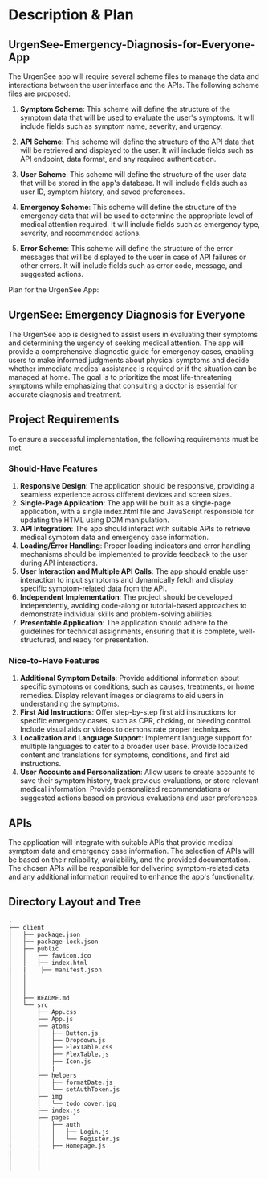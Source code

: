 # Description & Plan

## UrgenSee-Emergency-Diagnosis-for-Everyone-App

The UrgenSee app will require several scheme files to manage the data and interactions between the user interface and the APIs. The following scheme files are proposed:

1. **Symptom Scheme**: This scheme will define the structure of the symptom data that will be used to evaluate the user's symptoms. It will include fields such as symptom name, severity, and urgency.

2. **API Scheme**: This scheme will define the structure of the API data that will be retrieved and displayed to the user. It will include fields such as API endpoint, data format, and any required authentication.

3. **User Scheme**: This scheme will define the structure of the user data that will be stored in the app's database. It will include fields such as user ID, symptom history, and saved preferences.

4. **Emergency Scheme**: This scheme will define the structure of the emergency data that will be used to determine the appropriate level of medical attention required. It will include fields such as emergency type, severity, and recommended actions.

5. **Error Scheme**: This scheme will define the structure of the error messages that will be displayed to the user in case of API failures or other errors. It will include fields such as error code, message, and suggested actions.

Plan for the UrgenSee App:

## UrgenSee: Emergency Diagnosis for Everyone

The UrgenSee app is designed to assist users in evaluating their symptoms and determining the urgency of seeking medical attention. The app will provide a comprehensive diagnostic guide for emergency cases, enabling users to make informed judgments about physical symptoms and decide whether immediate medical assistance is required or if the situation can be managed at home. The goal is to prioritize the most life-threatening symptoms while emphasizing that consulting a doctor is essential for accurate diagnosis and treatment.

## Project Requirements

To ensure a successful implementation, the following requirements must be met:

### Should-Have Features

1. **Responsive Design**: The application should be responsive, providing a seamless experience across different devices and screen sizes.
2. **Single-Page Application**: The app will be built as a single-page application, with a single index.html file and JavaScript responsible for updating the HTML using DOM manipulation.
3. **API Integration**: The app should interact with suitable APIs to retrieve medical symptom data and emergency case information.
4. **Loading/Error Handling**: Proper loading indicators and error handling mechanisms should be implemented to provide feedback to the user during API interactions.
5. **User Interaction and Multiple API Calls**: The app should enable user interaction to input symptoms and dynamically fetch and display specific symptom-related data from the API.
6. **Independent Implementation**: The project should be developed independently, avoiding code-along or tutorial-based approaches to demonstrate individual skills and problem-solving abilities.
7. **Presentable Application**: The application should adhere to the guidelines for technical assignments, ensuring that it is complete, well-structured, and ready for presentation.

### Nice-to-Have Features

1. **Additional Symptom Details**: Provide additional information about specific symptoms or conditions, such as causes, treatments, or home remedies. Display relevant images or diagrams to aid users in understanding the symptoms.
2. **First Aid Instructions**: Offer step-by-step first aid instructions for specific emergency cases, such as CPR, choking, or bleeding control. Include visual aids or videos to demonstrate proper techniques.
3. **Localization and Language Support**: Implement language support for multiple languages to cater to a broader user base. Provide localized content and translations for symptoms, conditions, and first aid instructions.
4. **User Accounts and Personalization**: Allow users to create accounts to save their symptom history, track previous evaluations, or store relevant medical information. Provide personalized recommendations or suggested actions based on previous evaluations and user preferences.

## APIs

The application will integrate with suitable APIs that provide medical symptom data and emergency case information. The selection of APIs will be based on their reliability, availability, and the provided documentation. The chosen APIs will be responsible for delivering symptom-related data and any additional information required to enhance the app's functionality.

## Directory Layout and Tree

```
.
├── client
│   ├── package.json
│   ├── package-lock.json
│   ├── public
│   │   ├── favicon.ico
│   │   ├── index.html
|   |    ├── manifest.json
│   │
│   │
│   │
│   ├── README.md
│   └── src
│       ├── App.css
│       ├── App.js
│       ├── atoms
│       │   ├── Button.js
│       │   ├── Dropdown.js
│       │   ├── FlexTable.css
│       │   ├── FlexTable.js
│       │   ├── Icon.js
│       │   |
│       ├── helpers
│       │   ├── formatDate.js
│       │   └── setAuthToken.js
│       ├── img
│       │   └── todo_cover.jpg
│       ├── index.js
│       ├── pages
│       │   ├── auth
│       │   │   ├── Login.js
│       │   │   └── Register.js
|       |   ├── Homepage.js
|       |
│       │
│       │

```
